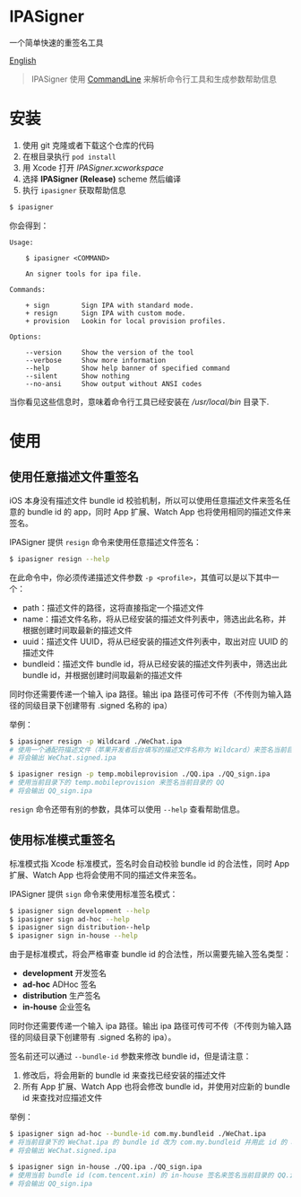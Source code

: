 # IPASigner

一个简单快速的重签名工具

[English](./README.md)

> IPASigner 使用 [CommandLine](https://github.com/Magic-Unique/CommandLine) 来解析命令行工具和生成参数帮助信息

# 安装

1. 使用 git 克隆或者下载这个仓库的代码
2. 在根目录执行 `pod install`
3. 用 Xcode 打开 *IPASigner.xcworkspace*
4. 选择 **IPASigner (Release)** scheme 然后编译
5. 执行 `ipasigner` 获取帮助信息

```bash
$ ipasigner
```

你会得到：

```
Usage:

    $ ipasigner <COMMAND>

    An signer tools for ipa file.

Commands:

    + sign        Sign IPA with standard mode.
    + resign      Sign IPA with custom mode.
    + provision   Lookin for local provision profiles.

Options:

    --version     Show the version of the tool
    --verbose     Show more information
    --help        Show help banner of specified command
    --silent      Show nothing
    --no-ansi     Show output without ANSI codes
```

当你看见这些信息时，意味着命令行工具已经安装在 */usr/local/bin* 目录下.

# 使用

## 使用任意描述文件重签名

iOS 本身没有描述文件 bundle id 校验机制，所以可以使用任意描述文件来签名任意的 bundle id 的 app，同时 App 扩展、Watch App 也将使用相同的描述文件来签名。

IPASigner 提供 `resign` 命令来使用任意描述文件签名：

```bash
$ ipasigner resign --help
```

在此命令中，你必须传递描述文件参数 `-p <profile>`，其值可以是以下其中一个：

* path：描述文件的路径，这将直接指定一个描述文件
* name：描述文件名称，将从已经安装的描述文件列表中，筛选出此名称，并根据创建时间取最新的描述文件
* uuid：描述文件 UUID，将从已经安装的描述文件列表中，取出对应 UUID 的描述文件
* bundleid：描述文件 bundle id，将从已经安装的描述文件列表中，筛选出此 bundle id，并根据创建时间取最新的描述文件

同时你还需要传递一个输入 ipa 路径。输出 ipa 路径可传可不传（不传则为输入路径的同级目录下创建带有 .signed 名称的 ipa）

举例：

```bash
$ ipasigner resign -p Wildcard ./WeChat.ipa
# 使用一个通配符描述文件（苹果开发者后台填写的描述文件名称为 Wildcard）来签名当前目录的 WeChat.ipa
# 将会输出 WeChat.signed.ipa
```

```bash
$ ipasigner resign -p temp.mobileprovision ./QQ.ipa ./QQ_sign.ipa
# 使用当前目录下的 temp.mobileprovision 来签名当前目录的 QQ
# 将会输出 QQ_sign.ipa
```

`resign` 命令还带有别的参数，具体可以使用 `--help` 查看帮助信息。

## 使用标准模式重签名

标准模式指 Xcode 标准模式，签名时会自动校验 bundle id 的合法性，同时 App 扩展、Watch App 也将会使用不同的描述文件来签名。

IPASigner 提供 `sign` 命令来使用标准签名模式：

```bash
$ ipasigner sign development --help
$ ipasigner sign ad-hoc --help
$ ipasigner sign distribution--help
$ ipasigner sign in-house --help
```

由于是标准模式，将会严格审查 bundle id 的合法性，所以需要先输入签名类型：

* **development** 开发签名
* **ad-hoc** ADHoc 签名
* **distribution** 生产签名
* **in-house** 企业签名

同时你还需要传递一个输入 ipa 路径。输出 ipa 路径可传可不传（不传则为输入路径的同级目录下创建带有 .signed 名称的 ipa）。

签名前还可以通过 `--bundle-id` 参数来修改 bundle id，但是请注意：

1. 修改后，将会用新的 bundle id 来查找已经安装的描述文件
2. 所有 App 扩展、Watch App 也将会修改 bundle id，并使用对应新的 bundle id 来查找对应描述文件


举例：

```bash
$ ipasigner sign ad-hoc --bundle-id com.my.bundleid ./WeChat.ipa
# 将当前目录下的 WeChat.ipa 的 bundle id 改为 com.my.bundleid 并用此 id 的 ad-hoc 描述文件来签名
# 将会输出 WeChat.signed.ipa
```

```bash
$ ipasigner sign in-house ./QQ.ipa ./QQ_sign.ipa
# 使用当前 bundle id (com.tencent.xin) 的 in-house 签名来签名当前目录的 QQ.ipa
# 将会输出 QQ_sign.ipa
```
